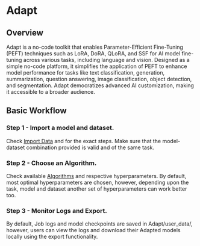 # Adapt

## Overview

Adapt is a no-code toolkit that enables Parameter-Efficient Fine-Tuning (PEFT) techniques such as LoRA, DoRA, QLoRA, and SSF for AI model fine-tuning across various tasks, including language and vision. Designed as a simple no-code platform, it simplifies the application of PEFT to enhance model performance for tasks like text classification, generation, summarization, question answering, image classification, object detection, and segmentation. Adapt democratizes advanced AI customization, making it accessible to a broader audience.

## Basic Workflow

### Step 1 - Import a model and dataset.

Check [Import Data](../dataset.md) and for the exact steps. Make sure that the model-dataset combination provided is valid and of the same task.

### Step 2 - Choose an Algorithm.

Check available [Algorithms](./algorithms.md) and respective hyperparameters. By default, most optimal hyperparameters are chosen, however, depending upon the task, model and dataset another set of hyperparameters can work better too.

### Step 3 - Monitor Logs and Export.

By default, Job logs and model checkpoints are saved in Adapt/user_data/, however, users can view the logs and download their Adapted models locally using the export functionality.